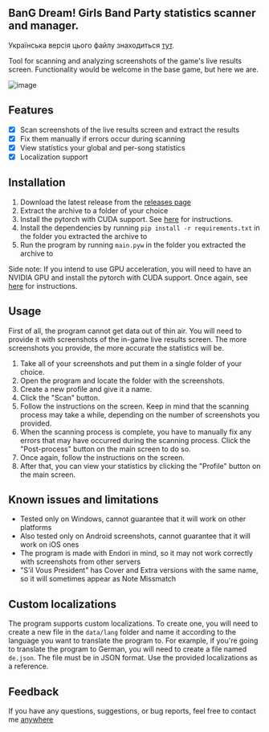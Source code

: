 ## BanG Dream! Girls Band Party statistics scanner and manager.

Українська версія цього файлу знаходиться [тут](README_uk.md).

Tool for scanning and analyzing screenshots of the game's live results screen. Functionality would be welcome in the base game, but here we are.

![image](https://i.imgur.com/7qX5Rmi.png)

## Features
- [x] Scan screenshots of the live results screen and extract the results
- [x] Fix them manually if errors occur during scanning
- [x] View statistics your global and per-song statistics
- [x] Localization support

## Installation
1. Download the latest release from the [releases page](https://github.com/MikeAtom/BangStats/releases)
2. Extract the archive to a folder of your choice
3. Install the pytorch with CUDA support. See [here](https://pytorch.org/get-started/locally/) for instructions.
4. Install the dependencies by running `pip install -r requirements.txt` in the folder you extracted the archive to
5. Run the program by running `main.pyw` in the folder you extracted the archive to

Side note: If you intend to use GPU acceleration, you will need to have an NVIDIA GPU and install the pytorch with CUDA support. Once again, see [here](https://pytorch.org/get-started/locally/) for instructions.

## Usage
First of all, the program cannot get data out of thin air. You will need to provide it with screenshots of the in-game live results screen. The more screenshots you provide, the more accurate the statistics will be.


1. Take all of your screenshots and put them in a single folder of your choice.
2. Open the program and locate the folder with the screenshots.
3. Create a new profile and give it a name.
4. Click the "Scan" button.
5. Follow the instructions on the screen. Keep in mind that the scanning process may take a while, depending on the number of screenshots you provided.
6. When the scanning process is complete, you have to manually fix any errors that may have occurred during the scanning process. Click the "Post-process" button on the main screen to do so.
7. Once again, follow the instructions on the screen.
8. After that, you can view your statistics by clicking the "Profile" button on the main screen.

## Known issues and limitations
- Tested only on Windows, cannot guarantee that it will work on other platforms
- Also tested only on Android screenshots, cannot guarantee that it will work on iOS ones
- The program is made with Endori in mind, so it may not work correctly with screenshots from other servers
- "Sʼil Vous President" has Cover and Extra versions with the same name, so it will sometimes appear as Note Missmatch

## Custom localizations
The program supports custom localizations. To create one, you will need to create a new file in the `data/lang` folder and name it according to the language you want to translate the program to. For example, if you're going to translate the program to German, you will need to create a file named `de.json`. The file must be in JSON format. Use the provided localizations as a reference.

## Feedback
If you have any questions, suggestions, or bug reports, feel free to contact me [anywhere](https://linktr.ee/MikeAtom) 
